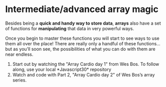 # Intermediate/advanced array magic

Besides being a **quick and handy way to store data**, **arrays** also have a set of functions for **manipulating** that data in very powerful ways.

Once you begin to master these functions you will start to see ways to use them all over the place! There are really only a handful of these functions… but as you’ll soon see, the possibilities of what you can do with them are near endless.

<ol>
<li>Start out by watching the "Array Cardio day 1" from Wes Bos. To follow along, use your local *Javascript30* repository</li>
<li>Watch and code with Part 2, "Array Cardio day 2" of Wes Bos’s array series.</li>
</ol>
